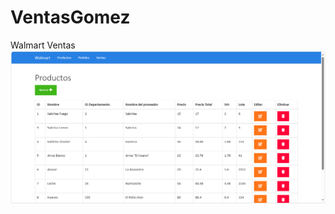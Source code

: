# VentasGomez
Walmart Ventas
![](https://github.com/AngelManuelGomezHernandez/VentasGomez/blob/main/Imagenes/Inicio.png)
